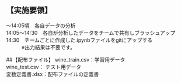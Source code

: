 ## 【実施要領】
～14:05頃　各自データの分析   
14:05～14:30　各自が分析したデータをチームで共有しブラッシュアップ   
14:30　チームごとに作成した.ipynbファイルをgitにアップする   
　　　※出力結果は不要です。   



##【配布ファイル】
wine_train.csv：学習用データ   
wine_test.csv： テスト用データ   
変数定義書.xlsx：配布ファイルの定義書   
